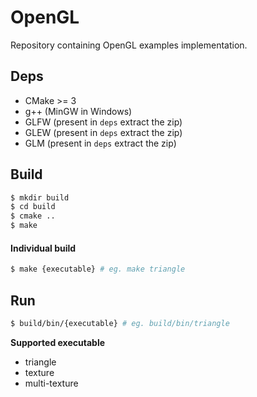 # OpenGL
Repository containing OpenGL examples implementation.

## Deps
- CMake >= 3
- g++ (MinGW in Windows)
- GLFW (present in `deps` extract the zip)
- GLEW (present in `deps` extract the zip)
- GLM (present in `deps` extract the zip)

## Build

```bash
$ mkdir build
$ cd build
$ cmake ..
$ make
```

#### Individual build
```bash
$ make {executable} # eg. make triangle
```


## Run

```bash
$ build/bin/{executable} # eg. build/bin/triangle
```

**Supported executable**
- triangle
- texture
- multi-texture

